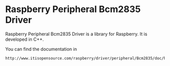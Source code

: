 Raspberry Peripheral Bcm2835 Driver
================

Raspberry Peripheral Bcm2835 Driver is a library for Raspberry. 
It is developed in C++.

You can find the documentation in

	http://www.itisopensource.com/raspberry/driver/peripheral/Bcm2835/doc/html/
